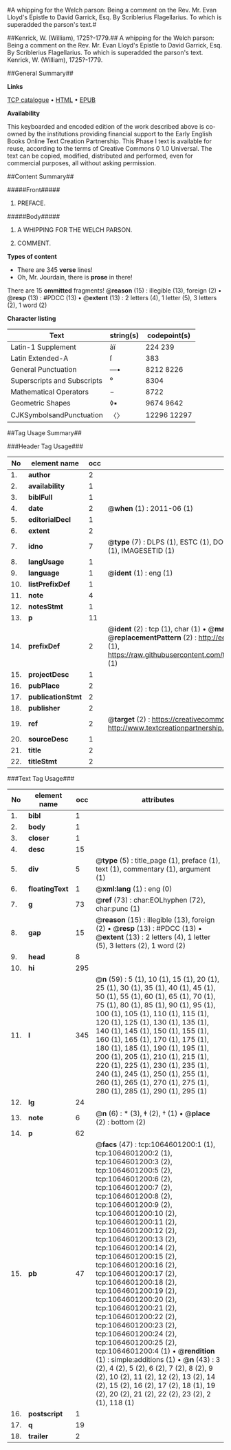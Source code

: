 #A whipping for the Welch parson: Being a comment on the Rev. Mr. Evan Lloyd's Epistle to David Garrick, Esq. By Scriblerius Flagellarius. To which is superadded the parson's text.#

##Kenrick, W. (William), 1725?-1779.##
A whipping for the Welch parson: Being a comment on the Rev. Mr. Evan Lloyd's Epistle to David Garrick, Esq. By Scriblerius Flagellarius. To which is superadded the parson's text.
Kenrick, W. (William), 1725?-1779.

##General Summary##

**Links**

[TCP catalogue](http://www.ota.ox.ac.uk/tcp/)  • 
[HTML](http://tei.it.ox.ac.uk/tcp/Texts-HTML/free/004/004792446.html)  • 
[EPUB](http://tei.it.ox.ac.uk/tcp/Texts-EPUB/free/004/004792446.epub)

**Availability**

This keyboarded and encoded edition of the
	       work described above is co-owned by the institutions
	       providing financial support to the Early English Books
	       Online Text Creation Partnership. This Phase I text is
	       available for reuse, according to the terms of Creative
	       Commons 0 1.0 Universal. The text can be copied,
	       modified, distributed and performed, even for
	       commercial purposes, all without asking permission.


##Content Summary##

#####Front#####

1. PREFACE.

#####Body#####

1. A WHIPPING FOR THE WELCH PARSON.

1. COMMENT.

**Types of content**

  * There are 345 **verse** lines!
  * Oh, Mr. Jourdain, there is **prose** in there!

There are 15 **ommitted** fragments! 
 @__reason__ (15) : illegible (13), foreign (2)  •  @__resp__ (13) : #PDCC (13)  •  @__extent__ (13) : 2 letters (4), 1 letter (5), 3 letters (2), 1 word (2)

**Character listing**


|Text|string(s)|codepoint(s)|
|---|---|---|
|Latin-1 Supplement|àï|224 239|
|Latin Extended-A|ſ|383|
|General Punctuation|—•|8212 8226|
|Superscripts             and Subscripts|⁰|8304|
|Mathematical Operators|−|8722|
|Geometric Shapes|◊▪|9674 9642|
|CJKSymbolsandPunctuation|〈〉|12296 12297|

##Tag Usage Summary##

###Header Tag Usage###

|No|element name|occ|attributes|
|---|---|---|---|
|1.|__author__|2||
|2.|__availability__|1||
|3.|__biblFull__|1||
|4.|__date__|2| @__when__ (1) : 2011-06 (1)|
|5.|__editorialDecl__|1||
|6.|__extent__|2||
|7.|__idno__|7| @__type__ (7) : DLPS (1), ESTC (1), DOCNO (1), TCP (1), GALEDOCNO (1), CONTENTSET (1), IMAGESETID (1)|
|8.|__langUsage__|1||
|9.|__language__|1| @__ident__ (1) : eng (1)|
|10.|__listPrefixDef__|1||
|11.|__note__|4||
|12.|__notesStmt__|1||
|13.|__p__|11||
|14.|__prefixDef__|2| @__ident__ (2) : tcp (1), char (1)  •  @__matchPattern__ (2) : ([0-9\-]+):([0-9IVX]+) (1), (.+) (1)  •  @__replacementPattern__ (2) : http://eebo.chadwyck.com/downloadtiff?vid=$1&page=$2 (1), https://raw.githubusercontent.com/textcreationpartnership/Texts/master/tcpchars.xml#$1 (1)|
|15.|__projectDesc__|1||
|16.|__pubPlace__|2||
|17.|__publicationStmt__|2||
|18.|__publisher__|2||
|19.|__ref__|2| @__target__ (2) : https://creativecommons.org/publicdomain/zero/1.0/ (1), http://www.textcreationpartnership.org/docs/. (1)|
|20.|__sourceDesc__|1||
|21.|__title__|2||
|22.|__titleStmt__|2||


###Text Tag Usage###

|No|element name|occ|attributes|
|---|---|---|---|
|1.|__bibl__|1||
|2.|__body__|1||
|3.|__closer__|1||
|4.|__desc__|15||
|5.|__div__|5| @__type__ (5) : title_page (1), preface (1), text (1), commentary (1), argument (1)|
|6.|__floatingText__|1| @__xml:lang__ (1) : eng (0)|
|7.|__g__|73| @__ref__ (73) : char:EOLhyphen (72), char:punc (1)|
|8.|__gap__|15| @__reason__ (15) : illegible (13), foreign (2)  •  @__resp__ (13) : #PDCC (13)  •  @__extent__ (13) : 2 letters (4), 1 letter (5), 3 letters (2), 1 word (2)|
|9.|__head__|8||
|10.|__hi__|295||
|11.|__l__|345| @__n__ (59) : 5 (1), 10 (1), 15 (1), 20 (1), 25 (1), 30 (1), 35 (1), 40 (1), 45 (1), 50 (1), 55 (1), 60 (1), 65 (1), 70 (1), 75 (1), 80 (1), 85 (1), 90 (1), 95 (1), 100 (1), 105 (1), 110 (1), 115 (1), 120 (1), 125 (1), 130 (1), 135 (1), 140 (1), 145 (1), 150 (1), 155 (1), 160 (1), 165 (1), 170 (1), 175 (1), 180 (1), 185 (1), 190 (1), 195 (1), 200 (1), 205 (1), 210 (1), 215 (1), 220 (1), 225 (1), 230 (1), 235 (1), 240 (1), 245 (1), 250 (1), 255 (1), 260 (1), 265 (1), 270 (1), 275 (1), 280 (1), 285 (1), 290 (1), 295 (1)|
|12.|__lg__|24||
|13.|__note__|6| @__n__ (6) : * (3), ‡ (2), † (1)  •  @__place__ (2) : bottom (2)|
|14.|__p__|62||
|15.|__pb__|47| @__facs__ (47) : tcp:1064601200:1 (1), tcp:1064601200:2 (1), tcp:1064601200:3 (2), tcp:1064601200:5 (2), tcp:1064601200:6 (2), tcp:1064601200:7 (2), tcp:1064601200:8 (2), tcp:1064601200:9 (2), tcp:1064601200:10 (2), tcp:1064601200:11 (2), tcp:1064601200:12 (2), tcp:1064601200:13 (2), tcp:1064601200:14 (2), tcp:1064601200:15 (2), tcp:1064601200:16 (2), tcp:1064601200:17 (2), tcp:1064601200:18 (2), tcp:1064601200:19 (2), tcp:1064601200:20 (2), tcp:1064601200:21 (2), tcp:1064601200:22 (2), tcp:1064601200:23 (2), tcp:1064601200:24 (2), tcp:1064601200:25 (2), tcp:1064601200:4 (1)  •  @__rendition__ (1) : simple:additions (1)  •  @__n__ (43) : 3 (2), 4 (2), 5 (2), 6 (2), 7 (2), 8 (2), 9 (2), 10 (2), 11 (2), 12 (2), 13 (2), 14 (2), 15 (2), 16 (2), 17 (2), 18 (1), 19 (2), 20 (2), 21 (2), 22 (2), 23 (2), 2 (1), 118 (1)|
|16.|__postscript__|1||
|17.|__q__|19||
|18.|__trailer__|2||

